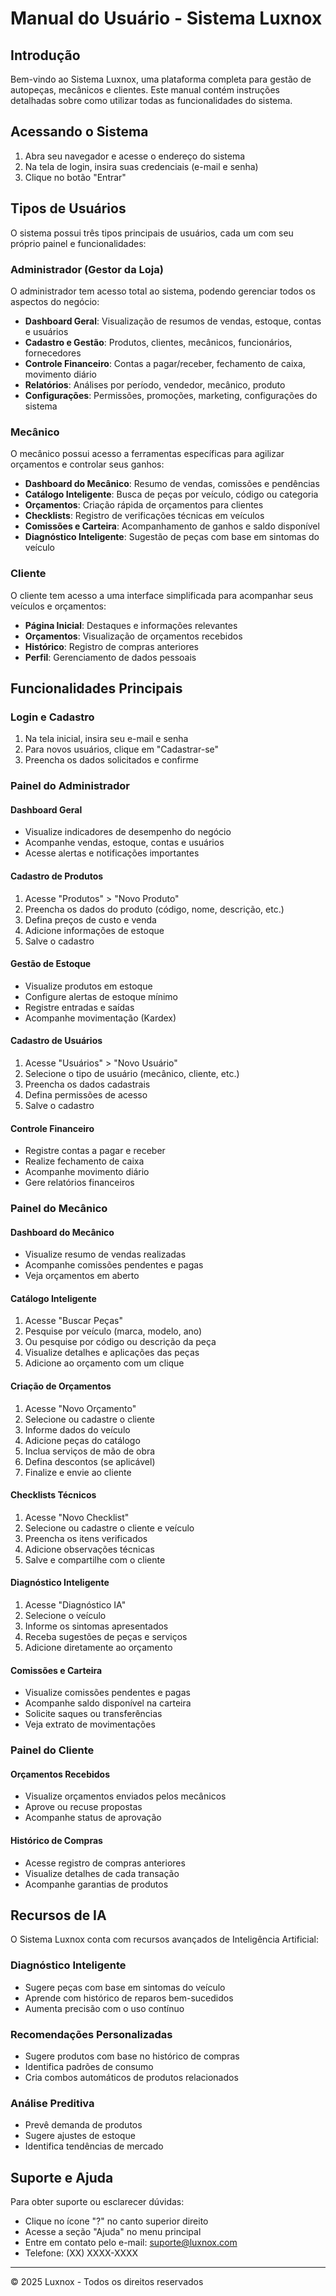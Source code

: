 # Manual do Usuário - Sistema Luxnox

## Introdução

Bem-vindo ao Sistema Luxnox, uma plataforma completa para gestão de autopeças, mecânicos e clientes. Este manual contém instruções detalhadas sobre como utilizar todas as funcionalidades do sistema.

## Acessando o Sistema

1. Abra seu navegador e acesse o endereço do sistema
2. Na tela de login, insira suas credenciais (e-mail e senha)
3. Clique no botão "Entrar"

## Tipos de Usuários

O sistema possui três tipos principais de usuários, cada um com seu próprio painel e funcionalidades:

### Administrador (Gestor da Loja)

O administrador tem acesso total ao sistema, podendo gerenciar todos os aspectos do negócio:

- **Dashboard Geral**: Visualização de resumos de vendas, estoque, contas e usuários
- **Cadastro e Gestão**: Produtos, clientes, mecânicos, funcionários, fornecedores
- **Controle Financeiro**: Contas a pagar/receber, fechamento de caixa, movimento diário
- **Relatórios**: Análises por período, vendedor, mecânico, produto
- **Configurações**: Permissões, promoções, marketing, configurações do sistema

### Mecânico

O mecânico possui acesso a ferramentas específicas para agilizar orçamentos e controlar seus ganhos:

- **Dashboard do Mecânico**: Resumo de vendas, comissões e pendências
- **Catálogo Inteligente**: Busca de peças por veículo, código ou categoria
- **Orçamentos**: Criação rápida de orçamentos para clientes
- **Checklists**: Registro de verificações técnicas em veículos
- **Comissões e Carteira**: Acompanhamento de ganhos e saldo disponível
- **Diagnóstico Inteligente**: Sugestão de peças com base em sintomas do veículo

### Cliente

O cliente tem acesso a uma interface simplificada para acompanhar seus veículos e orçamentos:

- **Página Inicial**: Destaques e informações relevantes
- **Orçamentos**: Visualização de orçamentos recebidos
- **Histórico**: Registro de compras anteriores
- **Perfil**: Gerenciamento de dados pessoais

## Funcionalidades Principais

### Login e Cadastro

1. Na tela inicial, insira seu e-mail e senha
2. Para novos usuários, clique em "Cadastrar-se"
3. Preencha os dados solicitados e confirme

### Painel do Administrador

#### Dashboard Geral
- Visualize indicadores de desempenho do negócio
- Acompanhe vendas, estoque, contas e usuários
- Acesse alertas e notificações importantes

#### Cadastro de Produtos
1. Acesse "Produtos" > "Novo Produto"
2. Preencha os dados do produto (código, nome, descrição, etc.)
3. Defina preços de custo e venda
4. Adicione informações de estoque
5. Salve o cadastro

#### Gestão de Estoque
- Visualize produtos em estoque
- Configure alertas de estoque mínimo
- Registre entradas e saídas
- Acompanhe movimentação (Kardex)

#### Cadastro de Usuários
1. Acesse "Usuários" > "Novo Usuário"
2. Selecione o tipo de usuário (mecânico, cliente, etc.)
3. Preencha os dados cadastrais
4. Defina permissões de acesso
5. Salve o cadastro

#### Controle Financeiro
- Registre contas a pagar e receber
- Realize fechamento de caixa
- Acompanhe movimento diário
- Gere relatórios financeiros

### Painel do Mecânico

#### Dashboard do Mecânico
- Visualize resumo de vendas realizadas
- Acompanhe comissões pendentes e pagas
- Veja orçamentos em aberto

#### Catálogo Inteligente
1. Acesse "Buscar Peças"
2. Pesquise por veículo (marca, modelo, ano)
3. Ou pesquise por código ou descrição da peça
4. Visualize detalhes e aplicações das peças
5. Adicione ao orçamento com um clique

#### Criação de Orçamentos
1. Acesse "Novo Orçamento"
2. Selecione ou cadastre o cliente
3. Informe dados do veículo
4. Adicione peças do catálogo
5. Inclua serviços de mão de obra
6. Defina descontos (se aplicável)
7. Finalize e envie ao cliente

#### Checklists Técnicos
1. Acesse "Novo Checklist"
2. Selecione ou cadastre o cliente e veículo
3. Preencha os itens verificados
4. Adicione observações técnicas
5. Salve e compartilhe com o cliente

#### Diagnóstico Inteligente
1. Acesse "Diagnóstico IA"
2. Selecione o veículo
3. Informe os sintomas apresentados
4. Receba sugestões de peças e serviços
5. Adicione diretamente ao orçamento

#### Comissões e Carteira
- Visualize comissões pendentes e pagas
- Acompanhe saldo disponível na carteira
- Solicite saques ou transferências
- Veja extrato de movimentações

### Painel do Cliente

#### Orçamentos Recebidos
- Visualize orçamentos enviados pelos mecânicos
- Aprove ou recuse propostas
- Acompanhe status de aprovação

#### Histórico de Compras
- Acesse registro de compras anteriores
- Visualize detalhes de cada transação
- Acompanhe garantias de produtos

## Recursos de IA

O Sistema Luxnox conta com recursos avançados de Inteligência Artificial:

### Diagnóstico Inteligente
- Sugere peças com base em sintomas do veículo
- Aprende com histórico de reparos bem-sucedidos
- Aumenta precisão com o uso contínuo

### Recomendações Personalizadas
- Sugere produtos com base no histórico de compras
- Identifica padrões de consumo
- Cria combos automáticos de produtos relacionados

### Análise Preditiva
- Prevê demanda de produtos
- Sugere ajustes de estoque
- Identifica tendências de mercado

## Suporte e Ajuda

Para obter suporte ou esclarecer dúvidas:

- Clique no ícone "?" no canto superior direito
- Acesse a seção "Ajuda" no menu principal
- Entre em contato pelo e-mail: suporte@luxnox.com
- Telefone: (XX) XXXX-XXXX

---

© 2025 Luxnox - Todos os direitos reservados
